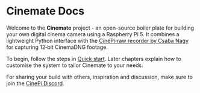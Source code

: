 # Cinemate Docs

Welcome to the **Cinemate** project - an open-source boiler plate for building your own digital cinema camera using a Raspberry Pi 5. It combines a lightweight Python interface with the [CinePi‑raw recorder by Csaba Nagy](https://github.com/cinepi) for capturing 12‑bit CinemaDNG footage.

To begin, follow the steps in [Quick start](getting-started.md). Later chapters explain how to customise the system to tailor Cinemate to your needs.

For sharing your build with others, inspiration and discussion, make sure to join the [CinePi Discord](https://discord.gg/Hr4dfhuK).